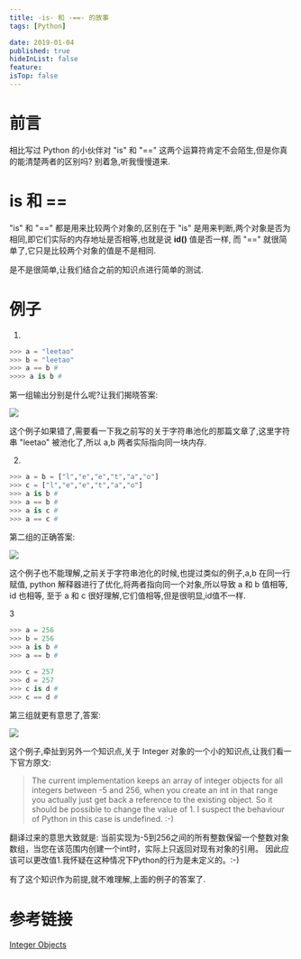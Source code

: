 ```yaml
---
title: -is- 和 -==- 的故事
tags: [Python]

date: 2019-01-04
published: true
hideInList: false
feature: 
isTop: false
---
```







# 前言

相比写过 Python 的小伙伴对 "is" 和 "==" 这两个运算符肯定不会陌生,但是你真的能清楚两者的区别吗? 别着急,听我慢慢道来.

# is 和 ==

"is" 和 "==" 都是用来比较两个对象的,区别在于 "is" 是用来判断,两个对象是否为相同,即它们实际的内存地址是否相等,也就是说 **id()** 值是否一样, 而 "==" 就很简单了,它只是比较两个对象的值是不是相同.

是不是很简单,让我们结合之前的知识点进行简单的测试.

# 例子

1.

```python
>>> a = "leetao"
>>> b = "leetao"
>>> a == b # 
>>>> a is b # 
```
第一组输出分别是什么呢?让我们揭晓答案:

![](http://ww1.sinaimg.cn/large/006wYWbGly1fyukc0x53ij30b00560sl.jpg)

这个例子如果错了,需要看一下我之前写的关于字符串池化的那篇文章了,这里字符串 "leetao" 被池化了,所以 a,b 两者实际指向同一块内存.

2.

```python
>>> a = b = ["l","e","e","t","a","o"]
>>> c = ["l","e","e","t","a","o"]
>>> a is b # 
>>> a == b # 
>>> a is c # 
>>> a == c # 
```

第二组的正确答案:

![](http://ww1.sinaimg.cn/large/006wYWbGly1fyukdqu3qjj30gf08njrd.jpg)

这个例子也不能理解,之前关于字符串池化的时候,也提过类似的例子,a,b 在同一行赋值, python 解释器进行了优化,将两者指向同一个对象,所以导致 a 和 b 值相等, id 也相等, 至于 a 和 c 很好理解,它们值相等,但是很明显,id值不一样.

3

```python
>>> a = 256
>>> b = 256
>>> a is b # 
>>> a == b #

>>> c = 257
>>> d = 257
>>> c is d #
>>> c == d #
```

第三组就更有意思了,答案:

![](http://ww1.sinaimg.cn/large/006wYWbGly1fyukezmmo8j307n0a4q2w.jpg)

这个例子,牵扯到另外一个知识点,关于 Integer 对象的一个小的知识点,让我们看一下官方原文:

> The current implementation keeps an array of integer objects for all integers between -5 and 256, when you create an int in that range you actually just get back a reference to the existing object. So it should be possible to change the value of 1. I suspect the behaviour of Python in this case is undefined. :-)

翻译过来的意思大致就是: 当前实现为-5到256之间的所有整数保留一个整数对象数组，当您在该范围内创建一个int时，实际上只返回对现有对象的引用。 因此应该可以更改值1.我怀疑在这种情况下Python的行为是未定义的。:-)

有了这个知识作为前提,就不难理解,上面的例子的答案了.

# 参考链接

[Integer Objects](https://docs.python.org/3/c-api/long.html#c.PyLong_FromLong)
